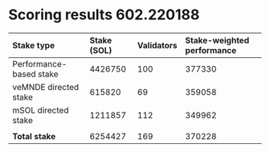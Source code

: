 # Scoring results 602.220188

| Stake type              | Stake (SOL) | Validators | Stake-weighted performance |
|:------------------------|:------------|:-----------|:---------------------------|
| Performance-based stake | 4426750     | 100        | 377330                     |
| veMNDE directed stake   | 615820      | 69         | 359058                     |
| mSOL directed stake     | 1211857     | 112        | 349962                     |
|                         |             |            |                            |
| **Total stake**         | 6254427     | 169        | 370228                     |
